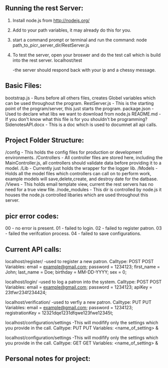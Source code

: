 Running the rest Server:
------------------------

1. Install node.js from http://nodejs.org/
2. Add to your path variables, it may already do this for you.
3. start a command prompt or terminal and run the command:
node path_to_picr_server_dir/RestServer.js
4. To test the server, open your broswer and do the test call which is build into the rest server.
localhost/test 

	-the server should respond back with your ip and a chessy message.

Basic Files:
---------
bootstrap.js - Runs before all others files, creates Globel variables which can be used throughout the program.
RestServer.js - This is the starting point of the program/server, this just starts the program.
package.json - Used to declare what libs we want to download from node.js
README.md - If you don't know what this file is for you shouldn't be programming?
SidenotesAPI.docx - This is a doc which is used to documnet all api calls.

Project Folder Structure:
--------------------------
/config - This holds the config files for production or development environments.
/Controllers - All controller files are stored here, including the MainController.js, all controllers should validate data before providing it to a model.
/Lib - Currently just holds the wrapper for the logger lib.
/Models - Holds all the model files which controllers can call on to perform work, example models will save,delete,create, and destroy date for the datbase.
/Views - This holds email template view, current the rest servers has no need for a true view file.
/node_modules - This dir is controlled by node.js it houses the node.js controlled libaries which are used throughout this server.

picr error codes:
-----------------
00 - no error is present.
01 - failed to login.
02 - failed to register patron.
03 - failed the verifcation process.
04 - failed to save configurations.

Current API calls:
----------------------------
localhost/register/ 					-used to register a new patron.
Calltype: POST
POST Variables:
	email = example@gmail.com;
	password = 1234123;
	first_name = John;
	last_name = Doe;
	birthday = MM-DD-YYYY;
	sex = 0;

localhost/login/ 						-used to log a patron into the system.
Calltype: POST
POST Variables:
	email = example@gmail.com;
	password = 1234123;
	apiKey = 23tfwr234f234424;

localhost/verification/ 				-used to verfiy a new patron.
Calltype: PUT
PUT Variables:
	email = example@gmail.com;
	password = 1234123;
	registrationKey = 12321dqe1231dfqwe123fwe12345t;

localhost/configuration/settings 		-This will modifify only the settings which you provide in the call.
Calltype: PUT
PUT Variables:
<name_of_setting> & <value>

localhost/configuration/settings 		-This will modifify only the settings which you provide in the call.
Calltype: GET
GET Variables:
<name_of_setting> & <value>



Personal notes for project:
----------------------------